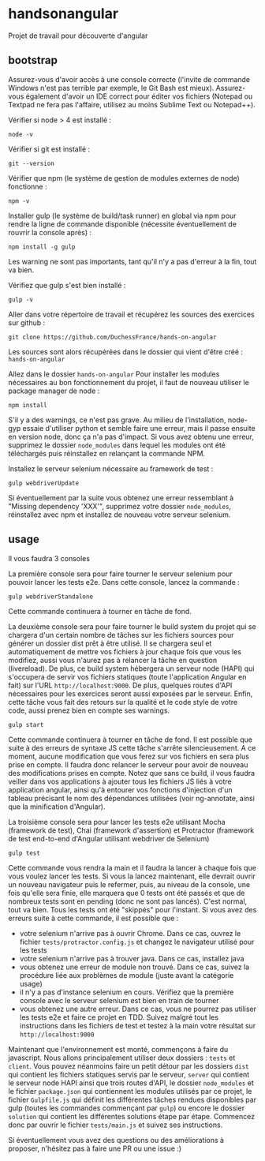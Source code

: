 # handsonangular
Projet de travail pour découverte d'angular

## bootstrap

Assurez-vous d'avoir accès à une console correcte (l'invite de commande Windows n'est pas terrible par exemple, le Git Bash est mieux).
Assurez-vous également d'avoir un IDE correct pour éditer vos fichiers (Notepad ou Textpad ne fera pas l'affaire, utilisez au moins Sublime Text ou Notepad++).

Vérifier si node > 4 est installé :
````
node -v
````

Vérifier si git est installé :
````
git --version
````

Vérifier que npm (le système de gestion de modules externes de node) fonctionne :
```
npm -v
```

Installer gulp (le système de build/task runner) en global via npm pour rendre la ligne de commande disponible (nécessite éventuellement de rouvrir la console après) :
```
npm install -g gulp
```
Les warning ne sont pas importants, tant qu'il n'y a pas d'erreur à la fin, tout va bien.

Vérifiez que gulp s'est bien installé :
```
gulp -v
```

Aller dans votre répertoire de travail et récupérez les sources des exercices sur github :
```
git clone https://github.com/DuchessFrance/hands-on-angular
```
Les sources sont alors récupérées dans le dossier qui vient d'être créé : `hands-on-angular`

Allez dans le dossier `hands-on-angular`
Pour installer les modules nécessaires au bon fonctionnement du projet, il faut de nouveau utiliser le package manager de node :
```
npm install
```
S'il y a des warnings, ce n'est pas grave. Au milieu de l'installation, node-gyp essaie d'utiliser python et semble faire une erreur, mais il passe ensuite en version node, donc ça n'a pas d'impact. Si vous avez obtenu une erreur, supprimez le dossier `node_modules` dans lequel les modules ont été téléchargés puis réinstallez en relançant la commande NPM.

Installez le serveur selenium nécessaire au framework de test :
```
gulp webdriverUpdate
```

Si éventuellement par la suite vous obtenez une erreur ressemblant à "Missing dependency 'XXX'", supprimez votre dossier `node_modules`, réinstallez avec npm et installez de nouveau votre serveur selenium.


## usage

Il vous faudra 3 consoles

La première console sera pour faire tourner le serveur selenium pour pouvoir lancer les tests e2e. Dans cette console, lancez la commande :
````
gulp webdriverStandalone
````
Cette commande continuera à tourner en tâche de fond.

La deuxième console sera pour faire tourner le build system du projet qui se chargera d'un certain nombre de tâches sur les fichiers sources pour générer un dossier dist prêt à être utilisé. Il se chargera seul et automatiquement de mettre vos fichiers à jour chaque fois que vous les modifiez, aussi vous n'aurez pas à relancer la tâche en question (livereload). De plus, ce build system hébergera un serveur node (HAPI) qui s'occupera de servir vos fichiers statiques (toute l'application Angular en fait) sur l'URL `http://localhost:9000`. De plus, quelques routes d'API nécessaires pour les exercices seront aussi exposées par le serveur. Enfin, cette tâche vous fait des retours sur la qualité et le code style de votre code, aussi prenez bien en compte ses warnings.
````
gulp start
````
Cette commande continuera à tourner en tâche de fond.
Il est possible que suite à des erreurs de syntaxe JS cette tâche s'arrête silencieusement. A ce moment, aucune modification que vous ferez sur vos fichiers en sera plus prise en compte. Il faudra donc relancer le serveur pour avoir de nouveau des modifications prises en compte.
Notez que sans ce build, il vous faudra veiller dans vos applications à ajouter tous les fichiers JS liés à votre application angular, ainsi qu'à entourer vos fonctions d'injection d'un tableau précisant le nom des dépendances utilisées (voir ng-annotate, ainsi que la minification d'Angular).

La troisième console sera pour lancer les tests e2e utilisant Mocha (framework de test), Chai (framework d'assertion) et Protractor (framework de test end-to-end d'Angular utilisant webdriver de Selenium)
````
gulp test
````
Cette commande vous rendra la main et il faudra la lancer à chaque fois que vous voulez lancer les tests.
Si vous la lancez maintenant, elle devrait ouvrir un nouveau navigateur puis le refermer, puis, au niveau de la console, une fois qu'elle sera finie, elle marquera que 0 tests ont été passés et que de nombreux tests sont en pending (donc ne sont pas lancés). C'est normal, tout va bien. Tous les tests ont été "skippés" pour l'instant.
Si vous avez des erreurs suite à cette commande, il est possible que :
- votre selenium n'arrive pas à ouvrir Chrome. Dans ce cas, ouvrez le fichier `tests/protractor.config.js` et changez le navigateur utilisé pour les tests
- votre selenium n'arrive pas à trouver java. Dans ce cas, installez java
- vous obtenez une erreur de module non trouvé. Dans ce cas, suivez la procédure liée aux problèmes de module (juste avant la catégorie usage)
- il n'y a pas d'instance selenium en cours. Vérifiez que la première console avec le serveur selenium est bien en train de tourner
- vous obtenez une autre erreur. Dans ce cas, vous ne pourrez pas utiliser les tests e2e et faire ce projet en TDD. Suivez malgré tout les instructions dans les fichiers de test et testez à la main votre résultat sur `http://localhost:9000`

Maintenant que l'environnement est monté, commençons à faire du javascript.
Nous allons principalement utiliser deux dossiers : `tests` et `client`. Vous pouvez néanmoins faire un petit détour par les dossiers `dist` qui contient les fichiers statiques servis par le serveur, `server` qui contient le serveur node HAPI ainsi que trois routes d'API, le dossier `node_modules` et le fichier `package.json` qui contiennent les modules utilisés par ce projet, le fichier `Gulpfile.js` qui définit les différentes tâches rendues disponibles par gulp (toutes les commandes commençant par `gulp`) ou encore le dossier `solution` qui contient les différentes solutions étape par étape. Commencez donc par ouvrir le fichier `tests/main.js` et suivez ses instructions.

Si éventuellement vous avez des questions ou des améliorations à proposer, n'hésitez pas à faire une PR ou une issue :)
